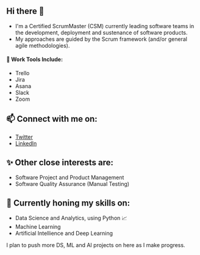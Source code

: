 ## Hi there 👋

* I'm a Certified ScrumMaster (CSM) currently leading software teams in the development, deployment and sustenance of software products.
* My approaches are guided by the Scrum framework (and/or general agile methodologies). 

#### :hammer: Work Tools Include:
* Trello
* Jira
* Asana
* Slack
* Zoom

## 📫 Connect with me on:
* [Twitter](https://twitter.com/SylgeeMty)
* [LinkedIn](https://www.linkedin.com/in/glory-sylvester)

## :sparkles: Other close interests are:
* Software Project and Product Management
* Software Quality Assurance (Manual Testing)

## 🌱 Currently honing my skills on:
* Data Science and Analytics, using Python 📈
* Machine Learning 
* Artificial Intellience and Deep Learning

I plan to push more DS, ML and AI projects on here as I make progress. 
